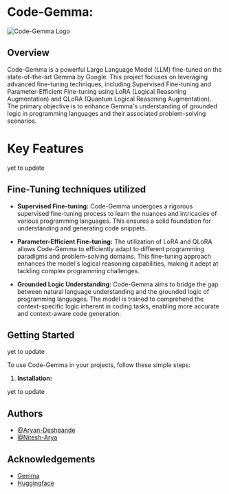 # Code-Gemma: 

![Code-Gemma Logo](https://cdn.discordapp.com/attachments/835750351621718030/1216825982628004021/creation_6.jpg?ex=6601cc81&is=65ef5781&hm=8546b9302c21235aea03b2404c977594af35b43473ab04ec1008afd5da149fa6&)

## Overview

Code-Gemma is a powerful Large Language Model (LLM) fine-tuned on the state-of-the-art Gemma by Google. This project focuses on leveraging advanced fine-tuning techniques, including Supervised Fine-tuning and Parameter-Efficient Fine-tuning using LoRA (Logical Reasoning Augmentation) and QLoRA (Quantum Logical Reasoning Augmentation). The primary objective is to enhance Gemma's understanding of grounded logic in programming languages and their associated problem-solving scenarios.

# Key Features
yet to update

## Fine-Tuning techniques utilized

- **Supervised Fine-tuning:** Code-Gemma undergoes a rigorous supervised fine-tuning process to learn the nuances and intricacies of various programming languages. This ensures a solid foundation for understanding and generating code snippets.

- **Parameter-Efficient Fine-tuning:** The utilization of LoRA and QLoRA allows Code-Gemma to efficiently adapt to different programming paradigms and problem-solving domains. This fine-tuning approach enhances the model's logical reasoning capabilities, making it adept at tackling complex programming challenges.

- **Grounded Logic Understanding:** Code-Gemma aims to bridge the gap between natural language understanding and the grounded logic of programming languages. The model is trained to comprehend the context-specific logic inherent in coding tasks, enabling more accurate and context-aware code generation.

## Getting Started

yet to update

To use Code-Gemma in your projects, follow these simple steps:

1. **Installation:**

yet to update



## Authors

- [@Aryan-Deshpande](https://github.com/Aryan-Deshpande)
- [@Nitesh-Arya](https://github.com/Aryan-Deshpande)



## Acknowledgements
 - [Gemma](https://awesomeopensource.com/project/elangosundar/awesome-README-templates)
 - [Huggingface](https://github.com/matiassingers/awesome-readme)

